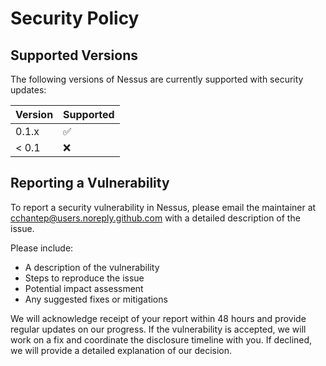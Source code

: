 # Security Policy

## Supported Versions

The following versions of Nessus are currently supported with security updates:

| Version | Supported          |
| ------- | ------------------ |
| 0.1.x   | :white_check_mark: |
| < 0.1   | :x:                |

## Reporting a Vulnerability

To report a security vulnerability in Nessus, please email the maintainer at cchantep@users.noreply.github.com with a detailed description of the issue.

Please include:
- A description of the vulnerability
- Steps to reproduce the issue
- Potential impact assessment
- Any suggested fixes or mitigations

We will acknowledge receipt of your report within 48 hours and provide regular updates on our progress. If the vulnerability is accepted, we will work on a fix and coordinate the disclosure timeline with you. If declined, we will provide a detailed explanation of our decision.
